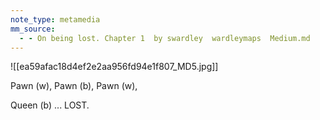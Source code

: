 ```yaml
---
note_type: metamedia
mm_source:
  - - On being lost. Chapter 1  by swardley  wardleymaps  Medium.md
---
```


![[ea59afac18d4ef2e2aa956fd94e1f807_MD5.jpg]]

Pawn (w), Pawn (b), Pawn (w),

Queen (b) ... LOST.


